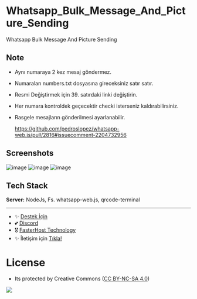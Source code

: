 # Whatsapp_Bulk_Message_And_Picture_Sending
Whatsapp Bulk Message And Picture Sending

## Note

- Aynı numaraya 2 kez mesaj göndermez.
- Numaraları numbers.txt dosyasına gireceksiniz satır satır.
- Resmi Değiştirmek için 39. satırdaki linki değiştirin.
- Her numara kontroldek geçecektir checki isterseniz kaldırabilirsiniz.
- Rasgele mesajların gönderilmesi ayarlanabilir.

  https://github.com/pedroslopez/whatsapp-web.js/pull/2816#issuecomment-2204732956

## Screenshots

![image](https://github.com/fastuptime/Whatsapp_Bulk_Message_And_Picture_Sending/assets/63351166/c789c3f5-6054-43e8-86ed-1a21e41448f8)
![image](https://github.com/fastuptime/Whatsapp_Bulk_Message_And_Picture_Sending/assets/63351166/04098bd9-f5a1-4186-a101-eb1a97f66f56)
![image](https://github.com/fastuptime/Whatsapp_Bulk_Message_And_Picture_Sending/assets/63351166/e27d101e-938a-4a06-ab71-f311b8f60db0)


## Tech Stack

**Server:** NodeJs, Fs. whatsapp-web.js, qrcode-terminal

---
- ✨ [Destek İçin](https://fastuptime.com) <br>
- 💕 [Discord](https://fastuptime.com/discord)<br>
- 🎖️ [FasterHost Technology](https://fasterhost.tech/)<br>
- ✨ İletişim için [Tıkla!](mailto:fastuptime@gmail.com)<br>

# License
- Its protected by Creative Commons ([CC BY-NC-SA 4.0](https://creativecommons.org/licenses/by-nc-sa/4.0/))

<a href="https://creativecommons.org/licenses/by-nc-sa/4.0/" title="BYNCSA40"><img src="https://licensebuttons.net/l/by-nc-sa/4.0/88x31.png"></a>
